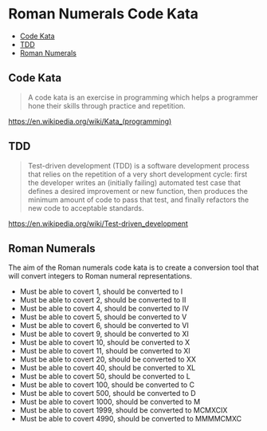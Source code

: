 # Roman Numerals Code Kata

- [Code Kata](#code-kata)
- [TDD](#tdd)
- [Roman Numerals](#roman-numerals)

<a name="code-kata"></a>
## Code Kata

> A code kata is an exercise in programming which helps a programmer hone their skills through practice and repetition.

https://en.wikipedia.org/wiki/Kata_(programming)

<a name="tdd"></a>
## TDD

> Test-driven development (TDD) is a software development process that relies on the repetition of a very short development cycle: first the developer writes an (initially failing) automated test case that defines a desired improvement or new function, then produces the minimum amount of code to pass that test, and finally refactors the new code to acceptable standards.

https://en.wikipedia.org/wiki/Test-driven_development

<a name="roman-numerals"></a>
## Roman Numerals

The aim of the Roman numerals code kata is to create a conversion tool that will convert integers to Roman numeral representations.

- Must be able to covert 1, should be converted to I
- Must be able to covert 2, should be converted to II
- Must be able to covert 4, should be converted to IV
- Must be able to covert 5, should be converted to V
- Must be able to covert 6, should be converted to VI
- Must be able to covert 9, should be converted to XI
- Must be able to covert 10, should be converted to X
- Must be able to covert 11, should be converted to XI
- Must be able to covert 20, should be converted to XX
- Must be able to covert 40, should be converted to XL
- Must be able to covert 50, should be converted to L
- Must be able to covert 100, should be converted to C
- Must be able to covert 500, should be converted to D
- Must be able to covert 1000, should be converted to M
- Must be able to covert 1999, should be converted to MCMXCIX
- Must be able to covert 4990, should be converted to MMMMCMXC
